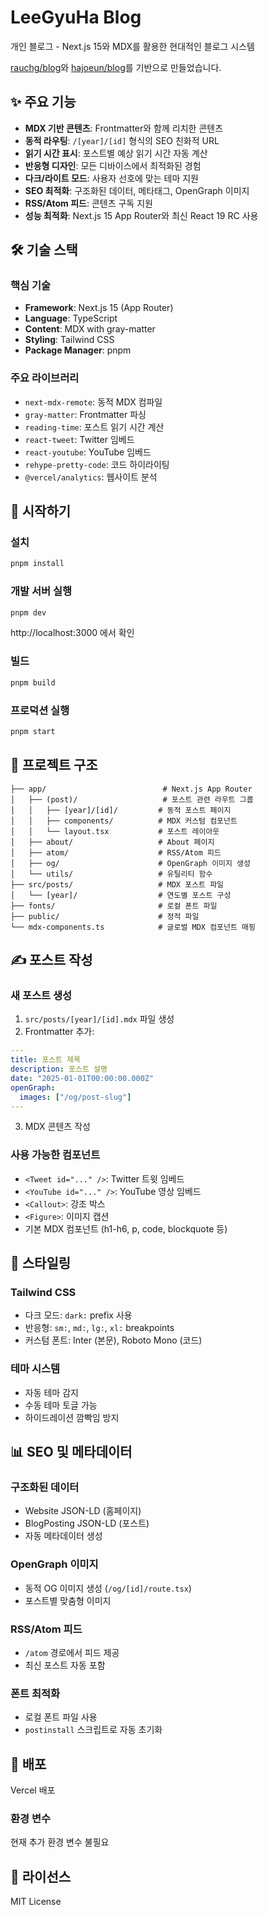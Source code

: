 # LeeGyuHa Blog

개인 블로그 - Next.js 15와 MDX를 활용한 현대적인
블로그 시스템

[rauchg/blog](https://github.com/rauchg/blog)와 [hajoeun/blog](https://github.com/hajoeun/blog)를 기반으로 만들었습니다.

## ✨ 주요 기능

- **MDX 기반 콘텐츠**: Frontmatter와 함께 리치한 콘텐츠
- **동적 라우팅**: `/[year]/[id]` 형식의 SEO 친화적 URL
- **읽기 시간 표시**: 포스트별 예상 읽기 시간 자동 계산
- **반응형 디자인**: 모든 디바이스에서 최적화된 경험
- **다크/라이트 모드**: 사용자 선호에 맞는 테마 지원
- **SEO 최적화**: 구조화된 데이터, 메타태그, OpenGraph
  이미지
- **RSS/Atom 피드**: 콘텐츠 구독 지원
- **성능 최적화**: Next.js 15 App Router와 최신 React 19 RC
  사용

## 🛠 기술 스택

### 핵심 기술

- **Framework**: Next.js 15 (App Router)
- **Language**: TypeScript
- **Content**: MDX with gray-matter
- **Styling**: Tailwind CSS
- **Package Manager**: pnpm

### 주요 라이브러리

- `next-mdx-remote`: 동적 MDX 컴파일
- `gray-matter`: Frontmatter 파싱
- `reading-time`: 포스트 읽기 시간 계산
- `react-tweet`: Twitter 임베드
- `react-youtube`: YouTube 임베드
- `rehype-pretty-code`: 코드 하이라이팅
- `@vercel/analytics`: 웹사이트 분석

## 🚀 시작하기

### 설치

```bash
pnpm install
```

### 개발 서버 실행

```bash
pnpm dev
```

http://localhost:3000 에서 확인

### 빌드

```bash
pnpm build
```

### 프로덕션 실행

```bash
pnpm start
```

## 📁 프로젝트 구조

```
├── app/                          # Next.js App Router
│   ├── (post)/                   # 포스트 관련 라우트 그룹
│   │   ├── [year]/[id]/         # 동적 포스트 페이지
│   │   ├── components/          # MDX 커스텀 컴포넌트
│   │   └── layout.tsx           # 포스트 레이아웃
│   ├── about/                   # About 페이지
│   ├── atom/                    # RSS/Atom 피드
│   ├── og/                      # OpenGraph 이미지 생성
│   └── utils/                   # 유틸리티 함수
├── src/posts/                   # MDX 포스트 파일
│   └── [year]/                  # 연도별 포스트 구성
├── fonts/                       # 로컬 폰트 파일
├── public/                      # 정적 파일
└── mdx-components.ts            # 글로벌 MDX 컴포넌트 매핑
```

## ✍️ 포스트 작성

### 새 포스트 생성

1.  `src/posts/[year]/[id].mdx` 파일 생성
2.  Frontmatter 추가:

```yaml
---
title: 포스트 제목
description: 포스트 설명
date: "2025-01-01T00:00:00.000Z"
openGraph:
  images: ["/og/post-slug"]
---
```

3.  MDX 콘텐츠 작성

### 사용 가능한 컴포넌트

- `<Tweet id="..." />`: Twitter 트윗 임베드
- `<YouTube id="..." />`: YouTube 영상 임베드
- `<Callout>`: 강조 박스
- `<Figure>`: 이미지 캡션
- 기본 MDX 컴포넌트 (h1-h6, p, code, blockquote 등)

## 🎨 스타일링

### Tailwind CSS

- 다크 모드: `dark:` prefix 사용
- 반응형: `sm:`, `md:`, `lg:`, `xl:` breakpoints
- 커스텀 폰트: Inter (본문), Roboto Mono (코드)

### 테마 시스템

- 자동 테마 감지
- 수동 테마 토글 가능
- 하이드레이션 깜빡임 방지

## 📊 SEO 및 메타데이터

### 구조화된 데이터

- Website JSON-LD (홈페이지)
- BlogPosting JSON-LD (포스트)
- 자동 메타데이터 생성

### OpenGraph 이미지

- 동적 OG 이미지 생성 (`/og/[id]/route.tsx`)
- 포스트별 맞춤형 이미지

### RSS/Atom 피드

- `/atom` 경로에서 피드 제공
- 최신 포스트 자동 포함

### 폰트 최적화

- 로컬 폰트 파일 사용
- `postinstall` 스크립트로 자동 초기화

## 🚀 배포

Vercel 배포

### 환경 변수

현재 추가 환경 변수 불필요

## 📝 라이선스

MIT License
